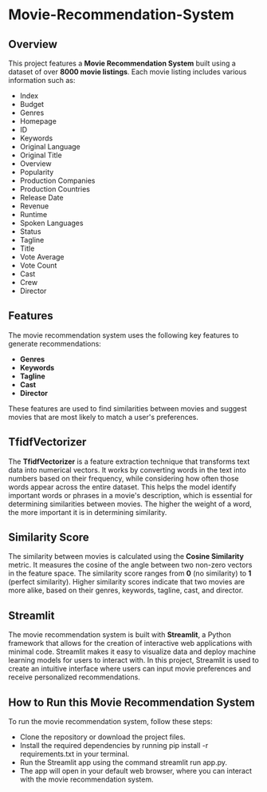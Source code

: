 # Movie-Recommendation-System

## Overview

This project features a **Movie Recommendation System** built using a dataset of over **8000 movie listings**. Each movie listing includes various information such as:

- Index
- Budget
- Genres
- Homepage
- ID
- Keywords
- Original Language
- Original Title
- Overview
- Popularity
- Production Companies
- Production Countries
- Release Date
- Revenue
- Runtime
- Spoken Languages
- Status
- Tagline
- Title
- Vote Average
- Vote Count
- Cast
- Crew
- Director

## Features

The movie recommendation system uses the following key features to generate recommendations:

- **Genres**
- **Keywords**
- **Tagline**
- **Cast**
- **Director**

These features are used to find similarities between movies and suggest movies that are most likely to match a user's preferences.

## TfidfVectorizer

The **TfidfVectorizer** is a feature extraction technique that transforms text data into numerical vectors. It works by converting words in the text into numbers based on their frequency, while considering how often those words appear across the entire dataset. This helps the model identify important words or phrases in a movie's description, which is essential for determining similarities between movies. The higher the weight of a word, the more important it is in determining similarity.

## Similarity Score

The similarity between movies is calculated using the **Cosine Similarity** metric. It measures the cosine of the angle between two non-zero vectors in the feature space. The similarity score ranges from **0** (no similarity) to **1** (perfect similarity). Higher similarity scores indicate that two movies are more alike, based on their genres, keywords, tagline, cast, and director.

## Streamlit

The movie recommendation system is built with **Streamlit**, a Python framework that allows for the creation of interactive web applications with minimal code. Streamlit makes it easy to visualize data and deploy machine learning models for users to interact with. In this project, Streamlit is used to create an intuitive interface where users can input movie preferences and receive personalized recommendations.

## How to Run this Movie Recommendation System
To run the movie recommendation system, follow these steps:

- Clone the repository or download the project files.
- Install the required dependencies by running pip install -r requirements.txt in your terminal.
- Run the Streamlit app using the command streamlit run app.py.
- The app will open in your default web browser, where you can interact with the movie recommendation system.
